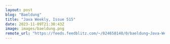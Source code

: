 ```yaml
---
layout: post
blog: "Baeldung"
title: "Java Weekly, Issue 515"
date: 2023-11-09T21:38:43Z
image: images/baeldung.png
remote_url: "https://feeds.feedblitz.com/~/824658140/0/baeldung~Java-Weekly-Issue"
---
```

